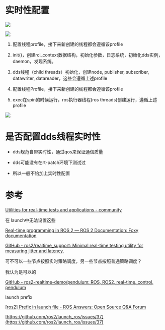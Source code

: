 # 实时性配置

![](https://tcs.teambition.net/storage/312g4de1297aff640a616259398e2d3901ae?Signature=eyJhbGciOiJIUzI1NiIsInR5cCI6IkpXVCJ9.eyJBcHBJRCI6IjU5Mzc3MGZmODM5NjMyMDAyZTAzNThmMSIsIl9hcHBJZCI6IjU5Mzc3MGZmODM5NjMyMDAyZTAzNThmMSIsIl9vcmdhbml6YXRpb25JZCI6IiIsImV4cCI6MTY3MjAyMzQxMywiaWF0IjoxNjcxNDE4NjEzLCJyZXNvdXJjZSI6Ii9zdG9yYWdlLzMxMmc0ZGUxMjk3YWZmNjQwYTYxNjI1OTM5OGUyZDM5MDFhZSJ9.LzqY8hDAn5O6w9vaQ6GBxuAOqvk54cNAjJr1mrzl1VI&download=image.png "")

![](https://tcs.teambition.net/storage/312gaa30315dac45ea996f15b0164fdb159f?Signature=eyJhbGciOiJIUzI1NiIsInR5cCI6IkpXVCJ9.eyJBcHBJRCI6IjU5Mzc3MGZmODM5NjMyMDAyZTAzNThmMSIsIl9hcHBJZCI6IjU5Mzc3MGZmODM5NjMyMDAyZTAzNThmMSIsIl9vcmdhbml6YXRpb25JZCI6IiIsImV4cCI6MTY3MjAyMzQxMywiaWF0IjoxNjcxNDE4NjEzLCJyZXNvdXJjZSI6Ii9zdG9yYWdlLzMxMmdhYTMwMzE1ZGFjNDVlYTk5NmYxNWIwMTY0ZmRiMTU5ZiJ9.EXTcOlP649SjHKEjaWoTPox3DnZd3wOhth8nYmXAVb0&download=image.png "")

1. 配置线程profile，接下来新创建的线程都会遵循该profile

1. init()，创建rcl_context数据结构，初始化参数，日志系统，初始化dds实例，daemon，发现系统。

1. dds线程（child threads）初始化，创建node, publisher, subscriber, datawriter, datareader，这些会遵循上述profile

1. 配置线程Profile，接下来新创建的线程都会遵循该profile

1. exec在spin的时候运行，ros执行器线程(ros threads)创建运行，遵循上述profile

![](https://tcs.teambition.net/storage/312gbc356fbce24aa9b4595febd6c2aa4f72?Signature=eyJhbGciOiJIUzI1NiIsInR5cCI6IkpXVCJ9.eyJBcHBJRCI6IjU5Mzc3MGZmODM5NjMyMDAyZTAzNThmMSIsIl9hcHBJZCI6IjU5Mzc3MGZmODM5NjMyMDAyZTAzNThmMSIsIl9vcmdhbml6YXRpb25JZCI6IiIsImV4cCI6MTY3MjAyMzQxMywiaWF0IjoxNjcxNDE4NjEzLCJyZXNvdXJjZSI6Ii9zdG9yYWdlLzMxMmdiYzM1NmZiY2UyNGFhOWI0NTk1ZmViZDZjMmFhNGY3MiJ9.M04XipbFIXz8lz8kq2lJJo0WSA-oynTS6ugqDyqm_SQ&download=image.png "")

# 是否配置dds线程实时性

- dds规范自带实时性，通过qos来保证通信质量

- dds可能没有在rt-patch环境下测试过

- 所以一般不怡加上实时性配置

# 参考

[Utilities for real-time tests and applications - community](https://www.gitmemory.com/issue/ros-realtime/community/14/779363816)

在 launch中无法设置这些

[Real-time programming in ROS 2 — ROS 2 Documentation: Foxy  documentation](https://docs.ros.org/en/foxy/Tutorials/Real-Time-Programming.html)

[GitHub - ros2/realtime_support: Minimal real-time testing utility for measuring jitter and latency.](https://github.com/ros2/realtime_support)

可不可以一些节点按照实时策略调度，另一些节点按照普通策略调度？

我认为是可以的

[GitHub - ros2-realtime-demo/pendulum: ROS, ROS2, real-time, control, pendulum](https://github.com/ros2-realtime-demo/pendulum)

launch prefix

[[ros2] Prefix in launch file - ROS Answers: Open Source Q&A Forum](https://answers.ros.org/question/343326/ros2-prefix-in-launch-file/)

[https://github.com/ros2/launch_ros/issues/37](https://github.com/ros2/launch_ros/issues/37)
